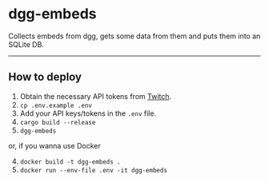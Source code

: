 # dgg-embeds

Collects embeds from dgg, gets some data from them and puts them into an SQLite DB.

---

## How to deploy

1. Obtain the necessary API tokens from [Twitch](https://dev.twitch.tv).
2. ```cp .env.example .env```
3. Add your API keys/tokens in the ```.env``` file.
4. ```cargo build --release```
5. ```dgg-embeds```

or, if you wanna use Docker

4. ```docker build -t dgg-embeds .```
5. ```docker run --env-file .env -it dgg-embeds```